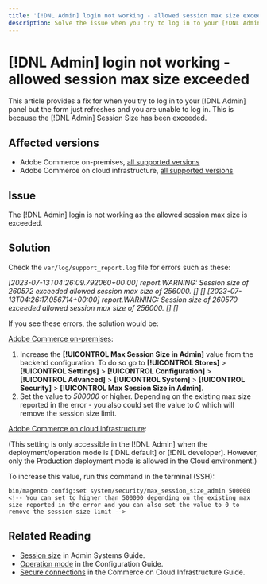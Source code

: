```yaml
---
title: '[!DNL Admin] login not working - allowed session max size exceeded'
description: Solve the issue when you try to log in to your [!DNL Admin] panel and the form refreshes and you are unable to log in.
---
```


# [!DNL Admin] login not working - allowed session max size exceeded

This article provides a fix for when you try to log in to your [!DNL Admin] panel but the form just refreshes and you are unable to log in. This is because the [!DNL Admin] Session Size has been exceeded.

## Affected versions

* Adobe Commerce on-premises, [all supported versions](https://www.adobe.com/content/dam/cc/en/legal/terms/enterprise/pdfs/Adobe-Commerce-Software-Lifecycle-Policy.pdf)
* Adobe Commerce on cloud infrastructure, [all supported versions](https://www.adobe.com/content/dam/cc/en/legal/terms/enterprise/pdfs/Adobe-Commerce-Software-Lifecycle-Policy.pdf)

## Issue 

The [!DNL Admin] login is not working as the allowed session max size is exceeded.


## Solution 


Check the `var/log/support_report.log` file for errors such as these:

*[2023-07-13T04:26:09.792060+00:00] report.WARNING: Session size of 260572 exceeded allowed session max size of 256000. [] []
[2023-07-13T04:26:17.056714+00:00] report.WARNING: Session size of 260570 exceeded allowed session max size of 256000. [] []*

If you see these errors, the solution would be:

<u>Adobe Commerce on-premises</u>:
1. Increase the **[!UICONTROL Max Session Size in Admin]** value from the backend configuration. To do so go to **[!UICONTROL Stores]** > **[!UICONTROL Settings]** > **[!UICONTROL Configuration]** > **[!UICONTROL Advanced]** > **[!UICONTROL System]** > **[!UICONTROL Security]** > **[!UICONTROL Max Session Size in Admin]**.
1. Set the value to *500000* or higher. Depending on the existing max size reported in the error - you also could set the value to *0* which will remove  the session size limit.

<u>Adobe Commerce on cloud infrastructure</u>:

(This setting is only accessible in the [!DNL Admin] when the deployment/operation mode is [!DNL default] or [!DNL developer]. However, only the Production deployment mode is allowed in the Cloud environment.)

To increase this value, run this command in the terminal (SSH):

```ssh
bin/magento config:set system/security/max_session_size_admin 500000 
<!-- You can set to higher than 500000 depending on the existing max size reported in the error and you can also set the value to 0 to remove the session size limit -->
```

## Related Reading

* [Session size](/docs/commerce-admin/systems/security/security-session-management.html?lang=en#admin-sessions) in Admin Systems Guide.
* [Operation mode](/docs/commerce-operations/configuration-guide/cli/set-mode.html) in the Configuration Guide.
* [Secure connections](/docs/commerce-cloud-service/user-guide/develop/secure-connections.html) in the Commerce on Cloud Infrastructure Guide.

